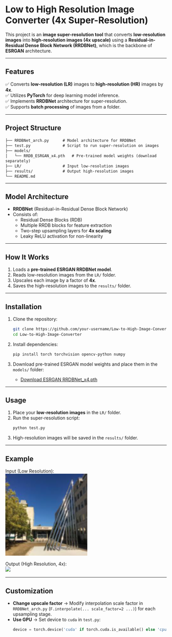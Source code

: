 # Low to High Resolution Image Converter (4x Super-Resolution)

This project is an **image super-resolution tool** that converts **low-resolution images** into **high-resolution images (4x upscale)** using a **Residual-in-Residual Dense Block Network (RRDBNet)**, which is the backbone of **ESRGAN** architecture.

---

## Features
✅ Converts **low-resolution (LR)** images to **high-resolution (HR)** images by **4x**.  
✅ Utilizes **PyTorch** for deep learning model inference.  
✅ Implements **RRDBNet** architecture for super-resolution.  
✅ Supports **batch processing** of images from a folder.  

---

## Project Structure
```
├── RRDBNet_arch.py      # Model architecture for RRDBNet
├── test.py              # Script to run super-resolution on images
├── models/
│   └── RRDB_ESRGAN_x4.pth   # Pre-trained model weights (download separately)
├── LR/                  # Input low-resolution images
├── results/             # Output high-resolution images
└── README.md
```

---

## Model Architecture
- **RRDBNet** (Residual-in-Residual Dense Block Network)
- Consists of:
  - Residual Dense Blocks (RDB)
  - Multiple RRDB blocks for feature extraction
  - Two-step upsampling layers for **4x scaling**
  - Leaky ReLU activation for non-linearity

---

## How It Works
1. Loads a **pre-trained ESRGAN RRDBNet model**.
2. Reads low-resolution images from the `LR/` folder.
3. Upscales each image by a factor of **4x**.
4. Saves the high-resolution images to the `results/` folder.

---

## Installation
1. Clone the repository:
   ```bash
   git clone https://github.com/your-username/Low-to-High-Image-Converter.git
   cd Low-to-High-Image-Converter
   ```

2. Install dependencies:
   ```bash
   pip install torch torchvision opencv-python numpy
   ```

3. Download pre-trained ESRGAN model weights and place them in the `models/` folder:
   - [Download ESRGAN RRDBNet_x4.pth](https://drive.google.com/file/d/1eoWN613w5pjL4Uyh5XnYMuBIXL52CZ4z/view?usp=sharing)

---

## Usage
1. Place your **low-resolution images** in the `LR/` folder.
2. Run the super-resolution script:
   ```bash
   python test.py
   ```
3. High-resolution images will be saved in the `results/` folder.

---

## Example
Input (Low Resolution):  
<img src="https://github.com/saifibolte/Low-to-High-Resolution-Image-Converter/blob/a7786fb2eb69fd56bed0c37a97eadf69ff189a59/LR/124.png">  

Output (High Resolution, 4x):  
<img src="https://via.placeholder.com/600" width="600"/>  

---

## Customization
- **Change upscale factor** → Modify interpolation scale factor in `RRDBNet_arch.py` (`F.interpolate(... scale_factor=2 ...)`) for each upsampling stage.
- **Use GPU** → Set device to `cuda` in `test.py`:
   ```python
   device = torch.device('cuda' if torch.cuda.is_available() else 'cpu')
   ```
